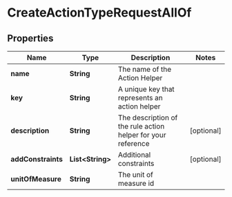 

# CreateActionTypeRequestAllOf


## Properties

Name | Type | Description | Notes
------------ | ------------- | ------------- | -------------
**name** | **String** | The name of the Action Helper | 
**key** | **String** | A unique key that represents an action helper | 
**description** | **String** | The description of the rule action helper for your reference |  [optional]
**addConstraints** | **List&lt;String&gt;** | Additional constraints |  [optional]
**unitOfMeasure** | **String** | The unit of measure id | 



